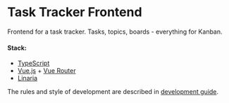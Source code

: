 # Task Tracker Frontend

Frontend for a task tracker. Tasks, topics, boards - everything for Kanban.

#### Stack:

- [TypeScript](https://github.com/microsoft/TypeScript)
- [Vue.js](https://github.com/vuejs/core) + [Vue Router](https://github.com/vuejs/router)
- [Linaria](https://github.com/callstack/linaria)

The rules and style of development are described in [development guide](docs/DEVELOPMENT.md).
